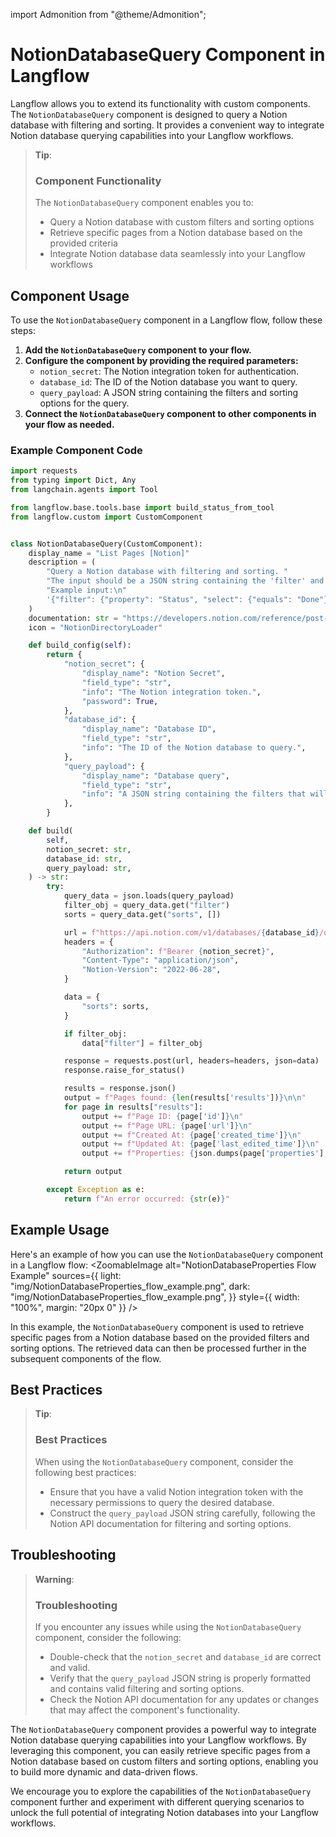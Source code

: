 import Admonition from "@theme/Admonition";

# NotionDatabaseQuery Component in Langflow

Langflow allows you to extend its functionality with custom components. The `NotionDatabaseQuery` component is designed to query a Notion database with filtering and sorting. It provides a convenient way to integrate Notion database querying capabilities into your Langflow workflows.

> **Tip**:
>
> ### Component Functionality
>
> The `NotionDatabaseQuery` component enables you to:
>
> - Query a Notion database with custom filters and sorting options
> - Retrieve specific pages from a Notion database based on the provided criteria
> - Integrate Notion database data seamlessly into your Langflow workflows

## Component Usage

To use the `NotionDatabaseQuery` component in a Langflow flow, follow these steps:

1. **Add the `NotionDatabaseQuery` component to your flow.**
2. **Configure the component by providing the required parameters:**
   - `notion_secret`: The Notion integration token for authentication.
   - `database_id`: The ID of the Notion database you want to query.
   - `query_payload`: A JSON string containing the filters and sorting options for the query.
3. **Connect the `NotionDatabaseQuery` component to other components in your flow as needed.**

### Example Component Code

```python
import requests
from typing import Dict, Any
from langchain.agents import Tool

from langflow.base.tools.base import build_status_from_tool
from langflow.custom import CustomComponent


class NotionDatabaseQuery(CustomComponent):
    display_name = "List Pages [Notion]"
    description = (
        "Query a Notion database with filtering and sorting. "
        "The input should be a JSON string containing the 'filter' and 'sorts' objects. "
        "Example input:\n"
        '{"filter": {"property": "Status", "select": {"equals": "Done"}}, "sorts": [{"timestamp": "created_time", "direction": "descending"}]}'
    )
    documentation: str = "https://developers.notion.com/reference/post-database-query"
    icon = "NotionDirectoryLoader"

    def build_config(self):
        return {
            "notion_secret": {
                "display_name": "Notion Secret",
                "field_type": "str",
                "info": "The Notion integration token.",
                "password": True,
            },
            "database_id": {
                "display_name": "Database ID",
                "field_type": "str",
                "info": "The ID of the Notion database to query.",
            },
            "query_payload": {
                "display_name": "Database query",
                "field_type": "str",
                "info": "A JSON string containing the filters that will be used for querying the database. EG: {'filter': {'property': 'Status', 'status': {'equals': 'In progress'}}}",
            },
        }

    def build(
        self,
        notion_secret: str,
        database_id: str,
        query_payload: str,
    ) -> str:
        try:
            query_data = json.loads(query_payload)
            filter_obj = query_data.get("filter")
            sorts = query_data.get("sorts", [])

            url = f"https://api.notion.com/v1/databases/{database_id}/query"
            headers = {
                "Authorization": f"Bearer {notion_secret}",
                "Content-Type": "application/json",
                "Notion-Version": "2022-06-28",
            }

            data = {
                "sorts": sorts,
            }

            if filter_obj:
                data["filter"] = filter_obj

            response = requests.post(url, headers=headers, json=data)
            response.raise_for_status()

            results = response.json()
            output = f"Pages found: {len(results['results'])}\n\n"
            for page in results["results"]:
                output += f"Page ID: {page['id']}\n"
                output += f"Page URL: {page['url']}\n"
                output += f"Created At: {page['created_time']}\n"
                output += f"Updated At: {page['last_edited_time']}\n"
                output += f"Properties: {json.dumps(page['properties'], indent=2)}\n\n"

            return output

        except Exception as e:
            return f"An error occurred: {str(e)}"
```

## Example Usage

Here's an example of how you can use the `NotionDatabaseQuery` component in a Langflow flow:
<ZoomableImage
alt="NotionDatabaseProperties Flow Example"
sources={{
light: "img/NotionDatabaseProperties_flow_example.png",
dark: "img/NotionDatabaseProperties_flow_example.png",
}}
style={{ width: "100%", margin: "20px 0" }}
/>

In this example, the `NotionDatabaseQuery` component is used to retrieve specific pages from a Notion database based on the provided filters and sorting options. The retrieved data can then be processed further in the subsequent components of the flow.

## Best Practices

> **Tip**:
>
> ### Best Practices
>
> When using the `NotionDatabaseQuery` component, consider the following best practices:
>
> - Ensure that you have a valid Notion integration token with the necessary permissions to query the desired database.
> - Construct the `query_payload` JSON string carefully, following the Notion API documentation for filtering and sorting options.

## Troubleshooting

> **Warning**:
>
> ### Troubleshooting
>
> If you encounter any issues while using the `NotionDatabaseQuery` component, consider the following:
>
> - Double-check that the `notion_secret` and `database_id` are correct and valid.
> - Verify that the `query_payload` JSON string is properly formatted and contains valid filtering and sorting options.
> - Check the Notion API documentation for any updates or changes that may affect the component's functionality.

The `NotionDatabaseQuery` component provides a powerful way to integrate Notion database querying capabilities into your Langflow workflows. By leveraging this component, you can easily retrieve specific pages from a Notion database based on custom filters and sorting options, enabling you to build more dynamic and data-driven flows.

We encourage you to explore the capabilities of the `NotionDatabaseQuery` component further and experiment with different querying scenarios to unlock the full potential of integrating Notion databases into your Langflow workflows.

